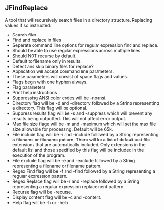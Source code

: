 ## JFindReplace

A tool that will recursively search files in a directory structure.  Replacing values if so instructed.

* Search files
* Find and replace in files
* Seperate command line options for regular expression find and replace.
* Should be able to use regular expressions across multiple lines.
* Should NOT recurse by default.
* Default to filename only in results.
* Detect and skip binary files for replace?
* Application will accept command line parameters.
* These parameters will consist of space flags and values.
* Flags begin with one hyphen always.
* Flag parameters
* Print help instructions
* Suppressing ANSI color codes will be -noansi.
* Directory flag will be -d and -directory followed by a String representing a directory.  This flag will be optional.
* Suppress results flag will be -s and -suppress which will prevent any results being outputted.  This will not affect error output.
* Max file size flage will be -m and -maximum which will set the max file size allowable for processing.  Default will be 65k.
* File include flag will be -i and -include followed by a String representing a filename or filename pattern.  There will be a list of default text file extensions that are automatically included.  Only extensions in the default list and those specified by this flag will be included in the execution of the program.
* File exclude flag will be -e and -exclude followed by a String representing a filename or filename pattern.
* Regex Find flag will be -f and -find followed by a String representing a regular expression pattern.
* Regex Replace flag will be -r and -replace followed by a String representing a regular expression replacement pattern.
* Recurse flag will be -recurse.
* Display content flag will be -c and -content.
* Help flag will be -h or -help



